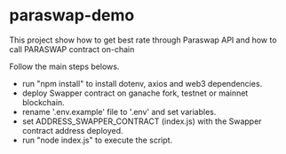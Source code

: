 # paraswap-demo
This project show how to get best rate through Paraswap API and how to call PARASWAP contract on-chain

Follow the main steps belows.<br/>
  - run "npm install" to install dotenv, axios and web3 dependencies.<br/>
  - deploy Swapper contract on ganache fork, testnet or mainnet blockchain.<br/>
  - rename '.env.example' file to '.env' and set variables.<br/>
  - set ADDRESS_SWAPPER_CONTRACT (index.js) with the Swapper contract address deployed.<br/>
  - run "node index.js" to execute the script.<br/>
